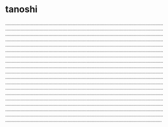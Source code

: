 # tanoshi
...................................................................................................................................................................................................................................................................................................................................................................................................................................................................................................................................................................................................................................................................................................................................................................................................................................................................................................................................................................................................................................................................................................................................................................................................................................................................................................................................................................................................................................................................................................................................................................................................................................................................................................................................................................................................................................................................................................................................................................................................................................................................................................................................................................................................................................................................................................................................................................................................................................................